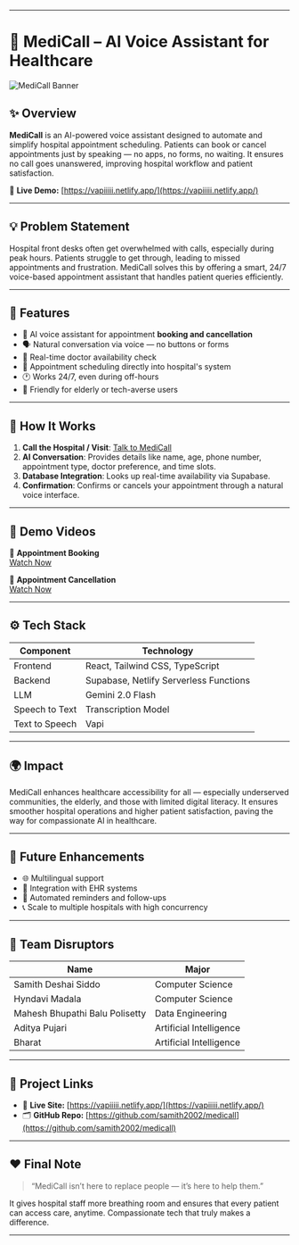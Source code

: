 
---

# 🏥 MediCall – AI Voice Assistant for Healthcare

![MediCall Banner](https://user-images.githubusercontent.com/your-placeholder-banner.png) <!-- Optional image, update if needed -->

## ✨ Overview

**MediCall** is an AI-powered voice assistant designed to automate and simplify hospital appointment scheduling. Patients can book or cancel appointments just by speaking — no apps, no forms, no waiting. It ensures no call goes unanswered, improving hospital workflow and patient satisfaction.

🔗 **Live Demo:** [https://vapiiiii.netlify.app/](https://vapiiiii.netlify.app/)

---

## 💡 Problem Statement

Hospital front desks often get overwhelmed with calls, especially during peak hours. Patients struggle to get through, leading to missed appointments and frustration. MediCall solves this by offering a smart, 24/7 voice-based appointment assistant that handles patient queries efficiently.

---

## 🚀 Features

- 🤖 AI voice assistant for appointment **booking and cancellation**
- 🗣️ Natural conversation via voice — no buttons or forms
- 🏥 Real-time doctor availability check
- 📅 Appointment scheduling directly into hospital's system
- 🕐 Works 24/7, even during off-hours
- 👴 Friendly for elderly or tech-averse users

---

## 🧠 How It Works

1. **Call the Hospital / Visit**: [Talk to MediCall](https://vapiiiii.netlify.app/)
2. **AI Conversation**: Provides details like name, age, phone number, appointment type, doctor preference, and time slots.
3. **Database Integration**: Looks up real-time availability via Supabase.
4. **Confirmation**: Confirms or cancels your appointment through a natural voice interface.

---

## 🧪 Demo Videos

🎥 **Appointment Booking**  
[Watch Now](https://drive.google.com/file/d/1-bMVQAMlLaDB_PM7a8ba4KuyRm6P8Q9Z/view?usp=drive_link)

🎥 **Appointment Cancellation**  
[Watch Now](https://drive.google.com/file/d/1QbMeVexWaf58BK50ICwGTNVFJVJA0TKj/view?usp=sharing)

---

## ⚙️ Tech Stack

| Component         | Technology                          |
|------------------|--------------------------------------|
| Frontend         | React, Tailwind CSS, TypeScript      |
| Backend          | Supabase, Netlify Serverless Functions |
| LLM              | Gemini 2.0 Flash                     |
| Speech to Text   | Transcription Model                  |
| Text to Speech   | Vapi                                 |

---

## 🌍 Impact

MediCall enhances healthcare accessibility for all — especially underserved communities, the elderly, and those with limited digital literacy. It ensures smoother hospital operations and higher patient satisfaction, paving the way for compassionate AI in healthcare.

---

## 🧭 Future Enhancements

- 🌐 Multilingual support
- 📁 Integration with EHR systems
- 🔔 Automated reminders and follow-ups
- 📞 Scale to multiple hospitals with high concurrency

---

## 👥 Team Disruptors

| Name                            | Major                     |
|---------------------------------|----------------------------|
| Samith Deshai Siddo             | Computer Science           |
| Hyndavi Madala                  | Computer Science           |
| Mahesh Bhupathi Balu Polisetty | Data Engineering           |
| Aditya Pujari                   | Artificial Intelligence    |
| Bharat                          | Artificial Intelligence    |

---

## 📂 Project Links

- 🔗 **Live Site:** [https://vapiiiii.netlify.app/](https://vapiiiii.netlify.app/)
- 🗂️ **GitHub Repo:** [https://github.com/samith2002/medicall](https://github.com/samith2002/medicall)

---

## ❤️ Final Note

> “MediCall isn’t here to replace people — it’s here to help them.”

It gives hospital staff more breathing room and ensures that every patient can access care, anytime. Compassionate tech that truly makes a difference.

---
